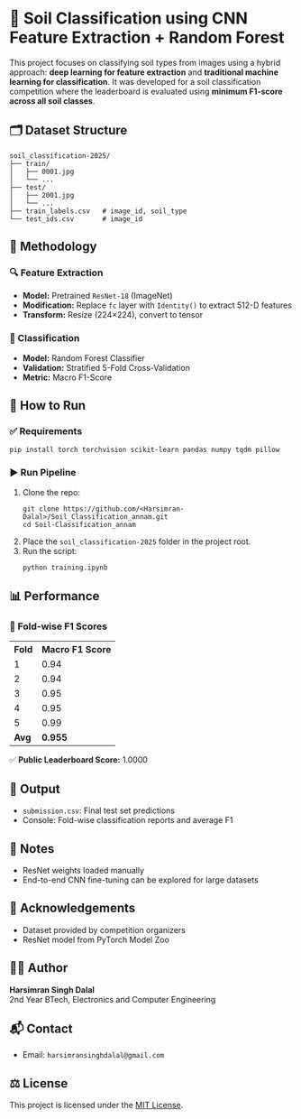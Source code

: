 <h1>🌱 Soil Classification using CNN Feature Extraction + Random Forest</h1>

<p>
  This project focuses on classifying soil types from images using a hybrid approach: 
  <strong>deep learning for feature extraction</strong> and 
  <strong>traditional machine learning for classification</strong>. It was developed for a soil classification competition 
  where the leaderboard is evaluated using <strong>minimum F1-score across all soil classes</strong>.
</p>

<h2>🗂️ Dataset Structure</h2>

<pre><code>soil_classification-2025/
├── train/
│   ├── 0001.jpg
│   └── ...
├── test/
│   ├── 2001.jpg
│   └── ...
├── train_labels.csv   # image_id, soil_type
└── test_ids.csv       # image_id
</code></pre>

<h2>🧠 Methodology</h2>

<h3>🔍 Feature Extraction</h3>
<ul>
  <li><strong>Model:</strong> Pretrained <code>ResNet-18</code> (ImageNet)</li>
  <li><strong>Modification:</strong> Replace <code>fc</code> layer with <code>Identity()</code> to extract 512-D features</li>
  <li><strong>Transform:</strong> Resize (224×224), convert to tensor</li>
</ul>

<h3>🎯 Classification</h3>
<ul>
  <li><strong>Model:</strong> Random Forest Classifier</li>
  <li><strong>Validation:</strong> Stratified 5-Fold Cross-Validation</li>
  <li><strong>Metric:</strong> Macro F1-Score</li>
</ul>

<h2>🏁 How to Run</h2>

<h3>✅ Requirements</h3>
<pre><code>pip install torch torchvision scikit-learn pandas numpy tqdm pillow</code></pre>

<h3>▶️ Run Pipeline</h3>
<ol>
  <li>Clone the repo:
    <pre><code>git clone https://github.com/&lt;Harsimran-Dalal&gt;/Soil_Classification_annam.git
cd Soil-Classification_annam</code></pre>
  </li>
  <li>Place the <code>soil_classification-2025</code> folder in the project root.</li>
  <li>Run the script:
    <pre><code>python training.ipynb</code></pre>
  </li>
</ol>

<h2>📊 Performance</h2>

<h3>🧪 Fold-wise F1 Scores</h3>
<table>
  <tr><th>Fold</th><th>Macro F1 Score</th></tr>
  <tr><td>1</td><td>0.94</td></tr>
  <tr><td>2</td><td>0.94</td></tr>
  <tr><td>3</td><td>0.95</td></tr>
  <tr><td>4</td><td>0.95</td></tr>
  <tr><td>5</td><td>0.99</td></tr>
  <tr><td><strong>Avg</strong></td><td><strong>0.955</strong></td></tr>
</table>

<div class="highlight">
✅ <strong>Public Leaderboard Score:</strong> 1.0000<br/>
</div>

<h2>📁 Output</h2>
<ul>
  <li><code>submission.csv</code>: Final test set predictions</li>
  <li>Console: Fold-wise classification reports and average F1</li>
</ul>

<h2>📌 Notes</h2>
<ul>
  <li>ResNet weights loaded manually </li>
  <li>End-to-end CNN fine-tuning can be explored for large datasets</li>
</ul>

<h2>🤝 Acknowledgements</h2>
<ul>
  <li>Dataset provided by competition organizers</li>
  <li>ResNet model from PyTorch Model Zoo</li>
</ul>

<h2>👨‍💻 Author</h2>
<p><strong>Harsimran Singh Dalal</strong><br/>
2nd Year BTech, Electronics and Computer Engineering<br/>
</p>

<h2>📬 Contact</h2>
<ul>
  <li>Email: <code>harsimransinghdalal@gmail.com</code></li>
</ul>

<h2>⚖️ License</h2>
<p>This project is licensed under the <a href="#">MIT License</a>.</p>

</body>
</html>
